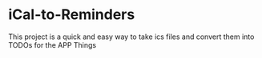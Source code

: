 # iCal-to-Reminders
This project is a quick and easy way to take ics files and convert
them into TODOs for the APP Things
